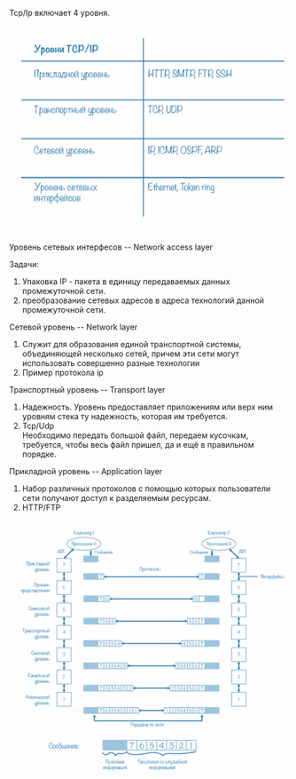 Tcp/Ip включает 4 уровня.

![](../img/tcp_ip.png)

Уровень сетевых интерфесов -- Network access layer

Задачи: 
 1) Упаковка IP - пакета в единицу передаваемых данных промежуточной сети.
 2) преобразование сетевых адресов в адреса технологий данной промежуточной сети.
 
Сетевой уровень -- Network layer

1) Служит для образования единой транспортной системы, объединяющей несколько сетей, причем
эти сети могут использовать совершенно разные технологии
2) Пример протокола ip

Транспортный уровень -- Transport layer
1) Надежность. Уровень предоставляет приложениям или верх   ним уровням стека ту надежность, которая им требуется.
2) Tcp/Udp  
Необходимо передать большой файл, передаем кусочкам, требуется, чтобы весь файл пришел, да и ещё в правильном порядке.

Прикладной уровень -- Application layer
1) Набор различных протоколов с помощью которых пользователи сети получают доступ к разделяемым ресурсам.
2) HTTP/FTP

![](../img/osi.png)